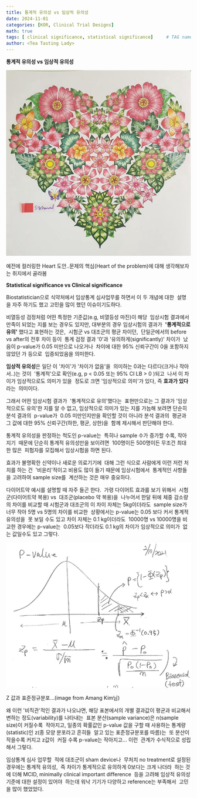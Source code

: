 ```yaml
---
title: 통계적 유의성 vs 임상적 유의성
date: 2024-11-01
categories: [KOR, Clinical Trial Designs]
math: true
tags: [ clinical significance, statistical significance]     # TAG names should always be lowercase
author: <Tea Tasting Lady>
---
```


**통계적 유의성 vs 임상적 유의성**

![](../img/heart.jpeg)


예전에 컬러링한 Heart 도안..문제의 핵심(Heart of the problem)에 대해 생각해보자는 취지에서 골라봄
  
**Statistical significance vs Clinical significance**

Biostatistician으로 식약처에서 임상통계
심사업무를 하면서 이 두 개념에 대한 
설명을 자주 하기도 했고 고민을 많이 했던
이슈이기도하다.

비열등성 검정처럼 어떤 특정한 기준값(e.g, 비열등성 마진)이 해당 
임상시험 결과에서 만족이 되었는 지를 보는 경우도 있지만, 
대부분의 경우 임상시험의 결과가 
**'통계적으로 유의'** 했다고 표현하는 것은, 
시험군 vs 대조군의 평균 차이던, 
단일군에서의 before vs after의 전후 차이 등이 
통계 검정 결과 '0'과 '유의하게(significantly)' 차이가 
났음이 p-value가 0.05 미만으로 나오거나 
차이에 대한 95% 신뢰구간이 0을 포함하지 않았던 가 등으로 
입증되었음을 의미한다.

**임상적 유의성**은 일단 이 '차이'가 '차이가 없음'을 
의미하는 0과는 다르다(크거나 작아서..)는 것이 
'통계적'으로 확인(e.g, p < 0.05 또는 95% CI LB > 0 )되고 
나서 이 차이가 임상적으로도 의미가 있을 
정도로 크면 '임상적으로 의미'가 있다, 즉 **효과가 있다**라는 
의미이다.

그래서 어떤 임상시험 결과가  '통계적으로 유의'했다는 
표현만으로는 그 결과가 '임상적으로도 유의'한 지를
알 수 없고, 임상적으로 의미가 있는 지를 가늠해
보려면 단순히 분석 결과의  p-value가 
0.05 미만인지만을 확인할 것이 아니라 분석 결과의 
평균과 그 값에 대한 95% 신뢰구간(하한, 평균, 상한)을 
함께 제시해서 판단해야 한다.

통계적 유의성을 판정하는 척도인 p-value는 
특히나 sample 수가 증가할 수록, 작아지기 
때문에 단순히 통계적 유의성만을 보이려면 
100명이든 500명이든 무조건 최대한 많은 
피험자를 모집해서 임상시험을 하면 된다.   

효과가 불명확한 신약이나 새로운 의료기기에 
대해 그런 식으로 사람에게 이런 저런 처치를 하는 건 
'비윤리'적이고 비용도 많이 들기 때문에 임상시험에서 
통계적인 사항들을 고려하여 sample size를 
계산하는 것은 매우 중요하다.

다이어트약 예시를 설명할 때 자주 들곤 한다. 
가령 다이어트 효과를 보기 위해서 
시험군(다이어트약 복용) vs  대조군(placebo 약 복용)을 
나누어서 한달 뒤에 체중 감소량의 차이를 비교할 때
시험군과 대조군의 이 차이 자체는 5kg이더라도 
sample size가 너무 작아 5명 vs 5명의 차이를 비교한 
상황에서는 p-value는 0.05 보다 커서 통계적 유의성을 
못 보일 수도 있고 차이 자체는 0.1 kg이더라도 
10000명 vs 10000명을 비교한 경우에는 p-value는 
0.05보다 작더라도 0.1 kg의 차이가 임상적으로 의미가 
없는 값일수도 있고 그렇다.  

![](../img/normaldist.jpeg)

Z 값과 표준정규분포…(image from Amang Kim님)

왜 이런 '비직관'적인 결과가 나오냐면,
해당 표본에서의 개별 결과값이 평균과
비교해서 변하는 정도(variability)를 나타내는 
표본 분산(sample variance)은 n(sample size)이 커질수록 
작아지고, 일종의 확률값인 p-value 값을 구할 때
사용하는 통계량(statistic)인 z(종 모양 분포라고 흔히들 
알고 있는 표준정규분포를 따름)는 
또 분산이 작을수록 커지고 z값이 
커질 수록 p-value는 작아지고...
이런  관계가 수식적으로 성립해서 그렇다. 

임상통계 심사 업무할  적에 대조군이 sham device나 
무처치 no treatment로 설정된 경우에는 통계적 유의성, 
즉 차이가 통계적으로 유의하게 0보다는 크게 나더라 
하는 것에 더해 MCID, minimally clinical important difference 
등을 고려해 임상적 유의성 기준에 대한 설정이 있어야 
하는데 워낙 기기가 다양하고 reference는 부족해서 
고민을 많이 했었었다.